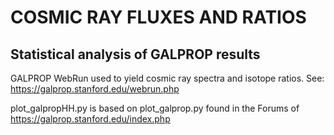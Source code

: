 # COSMIC RAY FLUXES AND RATIOS
## Statistical analysis of GALPROP results

GALPROP WebRun used to yield cosmic ray spectra and isotope ratios. See: https://galprop.stanford.edu/webrun.php

plot_galpropHH.py is based on plot_galprop.py found in the Forums of https://galprop.stanford.edu/index.php



